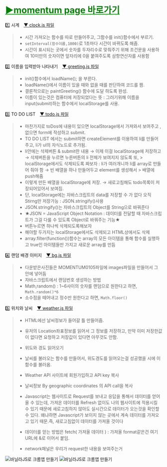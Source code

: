 # <a style="color:green" target="_blank" href="https://ohna93.github.io/MOMENTUM">▶momentum page 바로가기</a>

1️⃣ 시계&emsp;[▼ clock.js 파일](clock.js)
> -  시간 가져오는 함수를 따로 만들어주고, 그함수를 init()함수에서 부르기.  
> -  `setInterval(함수이름,1000)`로 1초마다 시간이 바뀌도록 해줌.  
> -  시간이 표시되는 곳에서 숫자를 두자리수로 맞춰주기 위해 조건문을 사용하여 10미만의 숫자이면 앞자리에 0을 붙여주도록 삼항연산자를 사용함  
 
2️⃣ 이름을 입력받아 나타내기&emsp;[▼ greeting.js 파일](greeting.js)
> - init()함수에서 loadName(); 을 부른다.  
> - loadName()에서 이름이 있을 때와 없을 때를 판단하여 코드를 짬.  
> - 결론적으로는 paintGreeting() 함수에 도달 하도록 완성.  
> - 이름이 있는것은 컴퓨터에 저장되었다는 뜻 : 그러기위해 이름을 input(submit)하는 함수에서 localStorage를 사용.  

3️⃣ TO DO LIST&emsp;[▼ todo.js 파일](todo.js)
> - 마찬가지로 toDos에 내용이 있으면 localStorage에서 가져와서 보여주고 , 없으면 form에 작성하고 submit.  
> - TO DO LIST 에서는 submit하면 createElement를 이용하여 li를 만들어주고, li가 ul의 자식노드로 추가됨.  
> - li안에는 삭제버튼 & submit한 내용 → 이제 이걸 localStorage에 저장하고 → 삭제버튼을 누르면 누른버튼의 li 전체가 보여지지 않도록 또, > localStorage에서도 삭제되도록 짜보자  : li가 여러개니까 li를 array로 만들어 줘야 함 → 빈 배열을 하나 만들어두고 element를 생성해서 > 배열에 push해줌  
> - 이렇게 만든 배열을 localStorage에 저장. → 새로고침해도 todo목록이 저장되어있어서 보여짐.  
> - 단, localStorage에는 자바스크립트의 data를 저장할 수 가 없다 오직 Stirng만 저장가능 : JSON.stringify()사용  
> - JSON.stringify()는 자바스크립트의 Object를 String으로 바꿔준다  
> - ★JSON = JavaScript Object Notation : 데이터를 전달할 때 자바스크립트가 그걸 다룰 수 있도록 Object로 바꿔주는 기능★  
> - 버튼누르면 하나씩 삭제되도록해보자  
> - 해야할 두가지는 localStorage에서도 삭제되고 HTML상에서도 삭제  
> - array.filter(function())함수는 array의 모든 아이템을 통해 함수를 실행하고 true인 아이템들만 가지고 새로운 array를 만듬    

4️⃣ 랜덤 배경 이미지&emsp;[▼ bg.js 파일](bg.js)
> - 다운받은사진들은 MOMENTUM0105파일에 images파일을 만들어서 그 안에 넣어둠  
> - 자바스크립트에서 랜덤번호 생성하는 방법  
> - Math,random() : 1~6사이의 숫자를 랜덤으로 원한다고 하면, `Math.random()*6`  
> - 소수점을 떼어내고 정수만 원한다고 하면, `Math.floor()`    

5️⃣ 위치와 날씨&emsp;[▼ weather.js 파일](weather.js)
> - HTML에선 날씨정보가 들어갈 틀 만들어줌.  
> - 유저의 Location좌표정보를 읽어서 그 정보를 저장하고,  만약 이미 저장한값이 없다면 요청하고 저장값이 있다면 아무것도 안함.  
> - 위도와 경도 읽어오기  
> - 날씨를 불러오는 함수를 만들어서, 위도경도를 읽어오는걸 성공했을 시에 이 함수를 불러옴.  
> - Weather API 사이트에 회원가입하고 API key 복사  
> - 날씨정보 By geographic coordinates 의 API call을 복사  
> 
> - Javascript는 웹사이트로 Request를 보내고 응답을 통해서 데이터를 얻어올 수 있는데, 가져온 데이터를 Refresh 없이도 나의 웹사이트에   적용시킬 수 있기 때문에 새로고침하지 않아도 실시간으로 데이터가 오는것을 확인할 수 있다. 왜냐하면 Javascript가 보이지 않는 곳에서   계속 데이터를 가져오고 있기 때문.즉, 새로고침없이 데이터를 가져올 것이다  
> 
> - 데이터를 얻는 방법은 fetch( 가져올 데이터 ) : 가져올 format같은건 여기 URL에 &로 이어서 붙임.  
> - network패널은 우리가 request한 내용을 보여주는거  


![바닐라JS로 크롬앱 만들기](screenshot.png)
![바닐라JS로 크롬앱 만들기](screenshot2.png)
